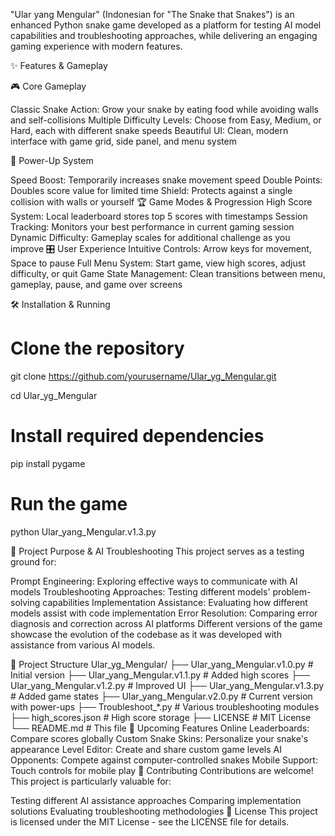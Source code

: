 "Ular yang Mengular" (Indonesian for "The Snake that Snakes") is an enhanced Python snake game developed as a platform for testing AI model capabilities and troubleshooting approaches, while delivering an engaging gaming experience with modern features.

✨ Features & Gameplay

🎮 Core Gameplay

Classic Snake Action: Grow your snake by eating food while avoiding walls and self-collisions
Multiple Difficulty Levels: Choose from Easy, Medium, or Hard, each with different snake speeds
Beautiful UI: Clean, modern interface with game grid, side panel, and menu system

🚀 Power-Up System

Speed Boost: Temporarily increases snake movement speed
Double Points: Doubles score value for limited time
Shield: Protects against a single collision with walls or yourself
🏆 Game Modes & Progression
High Score System: Local leaderboard stores top 5 scores with timestamps
Session Tracking: Monitors your best performance in current gaming session
Dynamic Difficulty: Gameplay scales for additional challenge as you improve
🎛️ User Experience
Intuitive Controls: Arrow keys for movement, Space to pause
Full Menu System: Start game, view high scores, adjust difficulty, or quit
Game State Management: Clean transitions between menu, gameplay, pause, and game over screens

🛠️ Installation & Running

# Clone the repository
git clone https://github.com/yourusername/Ular_yg_Mengular.git

cd Ular_yg_Mengular

# Install required dependencies

pip install pygame

# Run the game

python Ular_yang_Mengular.v1.3.py

🧠 Project Purpose & AI Troubleshooting
This project serves as a testing ground for:

Prompt Engineering: Exploring effective ways to communicate with AI models
Troubleshooting Approaches: Testing different models' problem-solving capabilities
Implementation Assistance: Evaluating how different models assist with code implementation
Error Resolution: Comparing error diagnosis and correction across AI platforms
Different versions of the game showcase the evolution of the codebase as it was developed with assistance from various AI models.

📂 Project Structure
Ular_yg_Mengular/
├── Ular_yang_Mengular.v1.0.py   # Initial version
├── Ular_yang_Mengular.v1.1.py   # Added high scores
├── Ular_yang_Mengular.v1.2.py   # Improved UI
├── Ular_yang_Mengular.v1.3.py   # Added game states
├── Ular_yang_Mengular.v2.0.py   # Current version with power-ups
├── Troubleshoot_*.py            # Various troubleshooting modules
├── high_scores.json             # High score storage
├── LICENSE                      # MIT License
└── README.md                    # This file
🔮 Upcoming Features
Online Leaderboards: Compare scores globally
Custom Snake Skins: Personalize your snake's appearance
Level Editor: Create and share custom game levels
AI Opponents: Compete against computer-controlled snakes
Mobile Support: Touch controls for mobile play
🤝 Contributing
Contributions are welcome! This project is particularly valuable for:

Testing different AI assistance approaches
Comparing implementation solutions
Evaluating troubleshooting methodologies
📜 License
This project is licensed under the MIT License - see the LICENSE file for details.
